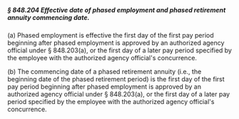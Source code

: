 ##### § 848.204 Effective date of phased employment and phased retirement annuity commencing date. #####

(a) Phased employment is effective the first day of the first pay period beginning after phased employment is approved by an authorized agency official under § 848.203(a), or the first day of a later pay period specified by the employee with the authorized agency official's concurrence.

(b) The commencing date of a phased retirement annuity (i.e., the beginning date of the phased retirement period) is the first day of the first pay period beginning after phased employment is approved by an authorized agency official under § 848.203(a), or the first day of a later pay period specified by the employee with the authorized agency official's concurrence.